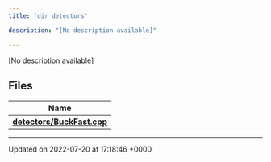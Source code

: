 ```yaml
---
title: 'dir detectors'

description: "[No description available]"

---
```







[No description available]

## Files

| Name           |
| -------------- |
| **[detectors/BuckFast.cpp](/documentation/code/files/buckfast_8cpp/#file-buckfast.cpp)**  |






-------------------------------

Updated on 2022-07-20 at 17:18:46 +0000
